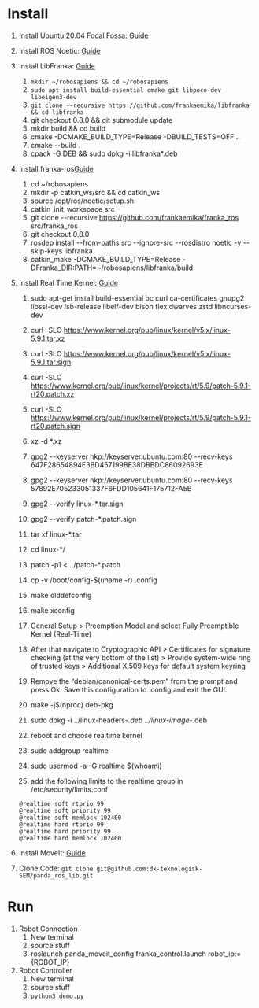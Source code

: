 # Install
1. Install Ubuntu 20.04 Focal Fossa: [Guide](https://ubuntu.com/tutorials/install-ubuntu-desktop)
1. Install ROS Noetic: [Guide](https://wiki.ros.org/noetic/Installation/Ubuntu)
1. Install LibFranka: [Guide](https://frankaemika.github.io/docs/installation_linux.html#building-libfranka)
    1. ```mkdir ~/robosapiens && cd ~/robosapiens```
    1. ```sudo apt install build-essential cmake git libpoco-dev libeigen3-dev```
    1. ```git clone --recursive https://github.com/frankaemika/libfranka && cd libfranka```
    1. git checkout 0.8.0 && git submodule update
    1. mkdir build && cd build
    1. cmake -DCMAKE_BUILD_TYPE=Release -DBUILD_TESTS=OFF ..
    1. cmake --build .
    1. cpack -G DEB && sudo dpkg -i libfranka*.deb
1. Install franka-ros[Guide](https://frankaemika.github.io/docs/installation_linux.html#building-the-ros-packages)
    1. cd ~/robosapiens
    1. mkdir -p catkin_ws/src && cd catkin_ws
    1. source /opt/ros/noetic/setup.sh
    1. catkin_init_workspace src
    1. git clone --recursive https://github.com/frankaemika/franka_ros src/franka_ros
    1. git checkout 0.8.0
    1. rosdep install --from-paths src --ignore-src --rosdistro noetic -y --skip-keys libfranka
    1. catkin_make -DCMAKE_BUILD_TYPE=Release -DFranka_DIR:PATH=~/robosapiens/libfranka/build
1. Install Real Time Kernel: [Guide](https://frankaemika.github.io/docs/installation_linux.html#setting-up-the-real-time-kernel)
    1. sudo apt-get install build-essential bc curl ca-certificates gnupg2 libssl-dev lsb-release libelf-dev bison flex dwarves zstd libncurses-dev
    1. curl -SLO https://www.kernel.org/pub/linux/kernel/v5.x/linux-5.9.1.tar.xz
    1. curl -SLO https://www.kernel.org/pub/linux/kernel/v5.x/linux-5.9.1.tar.sign
    1. curl -SLO https://www.kernel.org/pub/linux/kernel/projects/rt/5.9/patch-5.9.1-rt20.patch.xz
    1. curl -SLO https://www.kernel.org/pub/linux/kernel/projects/rt/5.9/patch-5.9.1-rt20.patch.sign
    1. xz -d *.xz
    1. gpg2  --keyserver hkp://keyserver.ubuntu.com:80 --recv-keys 647F28654894E3BD457199BE38DBBDC86092693E
    1. gpg2 --keyserver hkp://keyserver.ubuntu.com:80 --recv-keys 57892E705233051337F6FDD105641F175712FA5B
    1. gpg2 --verify linux-*.tar.sign
    1. gpg2 --verify patch-*.patch.sign
    1. tar xf linux-*.tar
    1. cd linux-*/
    1. patch -p1 < ../patch-*.patch
    1. cp -v /boot/config-$(uname -r) .config
    1. make olddefconfig
    1. make xconfig
    1. General Setup > Preemption Model and select Fully Preemptible Kernel (Real-Time)
    1. After that navigate to Cryptographic API > Certificates for signature checking (at the very bottom of the list) > Provide system-wide ring of trusted keys > Additional X.509 keys for default system keyring

    1. Remove the “debian/canonical-certs.pem” from the prompt and press Ok. Save this configuration to .config and exit the GUI.
    1. make -j$(nproc) deb-pkg
    1. sudo dpkg -i ../linux-headers-*.deb ../linux-image-*.deb
    1. reboot and choose realtime kernel
    1. sudo addgroup realtime
    1. sudo usermod -a -G realtime $(whoami)
    1. add the following limits to the realtime group in /etc/security/limits.conf
    ```
    @realtime soft rtprio 99
    @realtime soft priority 99
    @realtime soft memlock 102400
    @realtime hard rtprio 99
    @realtime hard priority 99
    @realtime hard memlock 102400
    ```

1. Install MoveIt: [Guide](https://ros-planning.github.io/moveit_tutorials/doc/getting_started/getting_started.html)
1. Clone Code: ```git clone git@github.com:dk-teknologisk-SEM/panda_ros_lib.git```

# Run
1. Robot Connection
    1. New terminal
    1. source stuff
    1. roslaunch panda_moveit_config franka_control.launch robot_ip:={ROBOT_IP}
1. Robot Controller
    1. New terminal
    1. source stuff
    1. ```python3 demo.py```